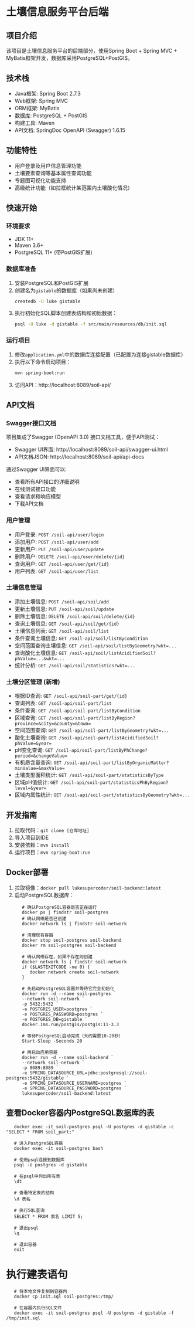 # 土壤信息服务平台后端

## 项目介绍
该项目是土壤信息服务平台的后端部分，使用Spring Boot + Spring MVC + MyBatis框架开发，数据库采用PostgreSQL+PostGIS。

## 技术栈
- Java框架: Spring Boot 2.7.3
- Web框架: Spring MVC
- ORM框架: MyBatis
- 数据库: PostgreSQL + PostGIS
- 构建工具: Maven
- API文档: SpringDoc OpenAPI (Swagger) 1.6.15

## 功能特性
- 用户登录及用户信息管理功能
- 土壤要素查询等基本属性查询功能
- 专题图可视化功能支持
- 高级统计功能（如拉框统计某范围内土壤酸化情况）

## 快速开始

### 环境要求
- JDK 11+
- Maven 3.6+
- PostgreSQL 11+ (带PostGIS扩展)

### 数据库准备
1. 安装PostgreSQL和PostGIS扩展
2. 创建名为`gistable`的数据库（如果尚未创建）
   ```bash
   createdb -U luke gistable
   ```
3. 执行初始化SQL脚本创建表结构和初始数据：
   ```bash
   psql -U luke -d gistable -f src/main/resources/db/init.sql
   ```

### 运行项目
1. 修改`application.yml`中的数据库连接配置（已配置为连接gistable数据库）
2. 执行以下命令启动项目：
   ```bash
   mvn spring-boot:run
   ```
3. 访问API：http://localhost:8089/soil-api/

## API文档

### Swagger接口文档
项目集成了Swagger (OpenAPI 3.0) 接口文档工具，便于API测试：

- Swagger UI界面: http://localhost:8089/soil-api/swagger-ui.html
- API文档JSON: http://localhost:8089/soil-api/api-docs

通过Swagger UI界面可以:
- 查看所有API接口的详细说明
- 在线测试接口功能
- 查看请求和响应模型
- 下载API文档

### 用户管理
- 用户登录: `POST /soil-api/user/login`
- 添加用户: `POST /soil-api/user/add`
- 更新用户: `PUT /soil-api/user/update`
- 删除用户: `DELETE /soil-api/user/delete/{id}`
- 查询用户: `GET /soil-api/user/get/{id}`
- 用户列表: `GET /soil-api/user/list`

### 土壤信息管理
- 添加土壤信息: `POST /soil-api/soil/add`
- 更新土壤信息: `PUT /soil-api/soil/update`
- 删除土壤信息: `DELETE /soil-api/soil/delete/{id}`
- 查询土壤信息: `GET /soil-api/soil/get/{id}`
- 土壤信息列表: `GET /soil-api/soil/list`
- 条件查询土壤信息: `GET /soil-api/soil/listByCondition`
- 空间范围查询土壤信息: `GET /soil-api/soil/listByGeometry?wkt=...`
- 查询酸化土壤信息: `GET /soil-api/soil/listAcidifiedSoil?phValue=...&wkt=...`
- 统计分析: `GET /soil-api/soil/statistics?wkt=...`

### 土壤分区管理 (新增)
- 根据ID查询: `GET /soil-api/soil-part/get/{id}`
- 查询列表: `GET /soil-api/soil-part/list`
- 条件查询: `GET /soil-api/soil-part/listByCondition`
- 区域查询: `GET /soil-api/soil-part/listByRegion?province=&city=&county=&town=`
- 空间范围查询: `GET /soil-api/soil-part/listByGeometry?wkt=...`
- 酸化土壤查询: `GET /soil-api/soil-part/listAcidifiedSoil?phValue=&year=`
- pH变化查询: `GET /soil-api/soil-part/listByPhChange?period=&changeValue=`
- 有机质含量查询: `GET /soil-api/soil-part/listByOrganicMatter?minValue=&maxValue=`
- 土壤类型面积统计: `GET /soil-api/soil-part/statisticsByType`
- 区域pH值统计: `GET /soil-api/soil-part/statisticsPhByRegion?level=&year=`
- 区域内属性统计: `GET /soil-api/soil-part/statisticsByGeometry?wkt=...`

## 开发指南
1. 拉取代码：`git clone [仓库地址]`
2. 导入项目到IDE
3. 安装依赖：`mvn install`
4. 运行项目：`mvn spring-boot:run` 

## Docker部署

1. 拉取镜像：`docker pull lukesupercoder/soil-backend:latest`
2. 启动PostgreSQL数据库：
```
      # 确认PostgreSQL容器是否正在运行
      docker ps | findstr soil-postgres
      # 确认网络是否已创建
      docker network ls | findstr soil-network

      # 清理现有容器
      docker stop soil-postgres soil-backend
      docker rm soil-postgres soil-backend

      # 确认网络存在，如果不存在则创建
      docker network ls | findstr soil-network
      if ($LASTEXITCODE -ne 0) {
         docker network create soil-network
      }

      # 先启动PostgreSQL容器并等待它完全初始化
      docker run -d --name soil-postgres `
      --network soil-network `
      -p 5432:5432 `
      -e POSTGRES_USER=postgres `
      -e POSTGRES_PASSWORD=postgres `
      -e POSTGRES_DB=gistable `
      docker.1ms.run/postgis/postgis:11-3.3

      # 等待PostgreSQL启动完成（大约需要10-20秒）
      Start-Sleep -Seconds 20

      # 再启动应用容器
      docker run -d --name soil-backend `
      --network soil-network `
      -p 8089:8089 `
      -e SPRING_DATASOURCE_URL=jdbc:postgresql://soil-postgres:5432/gistable `
      -e SPRING_DATASOURCE_USERNAME=postgres `
      -e SPRING_DATASOURCE_PASSWORD=postgres `
      lukesupercoder/soil-backend:latest
```

## 查看Docker容器内PostgreSQL数据库的表
```
   docker exec -it soil-postgres psql -U postgres -d gistable -c "SELECT * FROM soil_part;"
   
   # 进入PostgreSQL容器
   docker exec -it soil-postgres bash

   # 使用psql连接到数据库
   psql -U postgres -d gistable

   # 在psql中列出所有表
   \dt

   # 查看特定表的结构
   \d 表名

   # 执行SQL查询
   SELECT * FROM 表名 LIMIT 5;

   # 退出psql
   \q

   # 退出容器
   exit
```

# 执行建表语句
```
   # 将本地文件复制到容器内
   docker cp init.sql soil-postgres:/tmp/

   # 在容器内执行SQL文件
   docker exec -it soil-postgres psql -U postgres -d gistable -f /tmp/init.sql
```